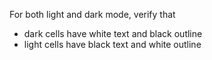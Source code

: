 For both light and dark mode, verify that
* dark cells have white text and black outline
* light cells have black text and white outline